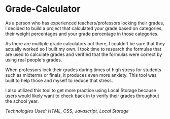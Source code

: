 # Grade-Calculator

As a person who has experienced teachers/professors locking their grades, I decided to build a project that calculated your grade based on categories, 
their weight percentages and your grade percentage in those categories.

As there are multiple grade calculators out there, I couldn't be sure that they actually worked so I built my own.
I took time to research the formulas that are used to calculate grades and verified that the formulas were correct by using real people's grades. 

When professors lock their grades during times of high stress for students such as midterms or finals, it produces even more anxiety. This tool was
built to help those and myself to reduce that stress. 

I also utilized this tool to get more practice using Local Storage because users would likely want to check
back in to verify their grades throughout the school year.

_Technologies Used: HTML, CSS, Javascript, Local Storage_
